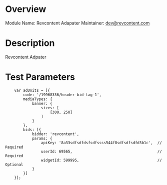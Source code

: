 # Overview

Module Name: Revcontent Adapater
Maintainer: dev@revcontent.com

# Description

Revcontent Adpater

# Test Parameters
```
    var adUnits = [{
        code: '/19968336/header-bid-tag-1',
        mediaTypes: {
            banner: {
                sizes: [
                    [300, 250]
                ]
            }
        },
        bids: [{
            bidder: 'revcontent',
            params: {
                apiKey: '8a33sdfsdfdsfsdfssss544f8sdfsdfsdfd3b1c',  // Required
                userId: 69565,                                      // Required
                widgetId: 599995,                                   // Optional
            }
        }]
    }];
```
